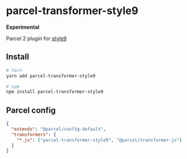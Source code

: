 # parcel-transformer-style9

**Experimental**

Parcel 2 plugin for [style9](https://github.com/johanholmerin/style9)

## Install

```sh
# Yarn
yarn add parcel-transformer-style9

# npm
npm install parcel-transformer-style9
```

## Parcel config

```json
{
  "extends": "@parcel/config-default",
  "transformers": {
    "*.js": ["parcel-transformer-style9", "@parcel/transformer-js"]
  }
}
```
